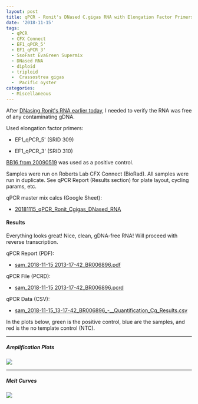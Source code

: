 ```yaml
---
layout: post
title: qPCR - Ronit's DNased C.gigas RNA with Elongation Factor Primers
date: '2018-11-15'
tags:
  - qPCR
  - CFX Connect
  - EF1_qPCR_5'
  - EF1_qPCR_3'
  - SsoFast EvaGreen Supermix
  - DNased RNA
  - diploid
  - triploid
  -  Crassostrea gigas
  -  Pacific oyster
categories:
  - Miscellaneous
---
```

After [DNasing Ronit's RNA earlier today](httpss://robertslab.github.io/sams-notebook/2018/11/15/DNase-Ronit's-C.gigas-Ctenidia-RNA.html), I needed to verify the RNA was free of any contaminating gDNA.

Used elongation factor primers:

  * EF1_qPCR_5' (SRID 309)


  * EF1_qPCR_3' (SRID 310)

  [BB16 from 20090519](2009-05-15-gdna-isolation-macs-bb-and-dh-site-samples.html) was used as a positive control.

  Samples were run on Roberts Lab CFX Connect (BioRad). All samples were run in duplicate. See qPCR Report (Results section) for plate layout, cycling params, etc.

  qPCR master mix calcs (Google Sheet):

* [20181115_qPCR_Ronit_Cgigas_DNased_RNA](httpss://docs.google.com/spreadsheets/d/1OYVf7XhUydsK7SrhT3plEL0ykcRIrxzy1Wf7f9OOe68/edit?usp=sharing)

#### Results

Everything looks great! Nice, clean, gDNA-free RNA! Will proceed with reverse transcription.

qPCR Report (PDF):

  * [sam_2018-11-15 2013-17-42_BR006896.pdf](https://owl.fish.washington.edu/Athaliana/qPCR_data/qPCR_reports/sam_2018-11-15%2013-17-42_BR006896.pdf)

qPCR File (PCRD):

  * [sam_2018-11-15 2013-17-42_BR006896.pcrd](https://owl.fish.washington.edu/scaphapoda/qPCR_data/cfx_connect_data/sam_2018-11-15%2013-17-42_BR006896.pcrd)

qPCR Data (CSV):

  * [sam_2018-11-15_13-17-42_BR006896_-__Quantification_Cq_Results.csv](https://owl.fish.washington.edu/Athaliana/qPCR_data/sam_2018-11-15_13-17-42_BR006896_-__Quantification_Cq_Results.csv)


In the plots below, green is the positive control, blue are the samples, and red is the no template control (NTC).

---

##### Amplification Plots

![](https://owl.fish.washington.edu/Athaliana/qPCR_data/sam_2018-11-15_2013-17-42_amp_plots.png)



* * *

##### Melt Curves

![](https://owl.fish.washington.edu/Athaliana/qPCR_data/sam_2018-11-15_2013-17-42_melt_plots.png)
